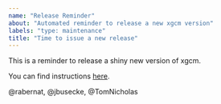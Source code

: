 ```yaml
---
name: "Release Reminder"
about: "Automated reminder to release a new xgcm version"
labels: "type: maintenance"
title: "Time to issue a new release"
---
```


This is a reminder to release a shiny new version of xgcm. 

You can find instructions [here](https://xgcm.readthedocs.io/en/latest/contributor_guide.html#how-to-release-a-new-version-of-xgcm-for-maintainers-only).

@rabernat, @jbusecke, @TomNicholas

